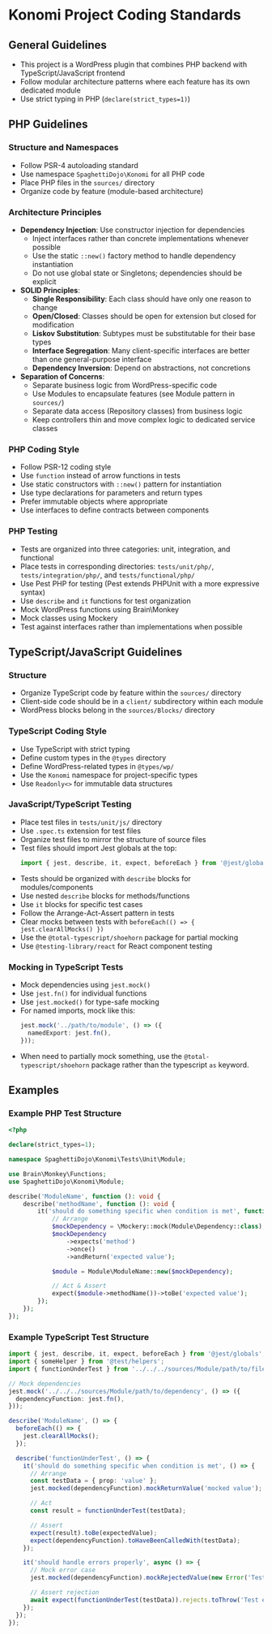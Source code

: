 # Konomi Project Coding Standards

## General Guidelines
- This project is a WordPress plugin that combines PHP backend with TypeScript/JavaScript frontend
- Follow modular architecture patterns where each feature has its own dedicated module
- Use strict typing in PHP (`declare(strict_types=1)`)

## PHP Guidelines

### Structure and Namespaces
- Follow PSR-4 autoloading standard
- Use namespace `SpaghettiDojo\Konomi` for all PHP code
- Place PHP files in the `sources/` directory
- Organize code by feature (module-based architecture)

### Architecture Principles
- **Dependency Injection**: Use constructor injection for dependencies
  - Inject interfaces rather than concrete implementations whenever possible
  - Use the static `::new()` factory method to handle dependency instantiation
  - Do not use global state or Singletons; dependencies should be explicit
- **SOLID Principles**:
  - **Single Responsibility**: Each class should have only one reason to change
  - **Open/Closed**: Classes should be open for extension but closed for modification
  - **Liskov Substitution**: Subtypes must be substitutable for their base types
  - **Interface Segregation**: Many client-specific interfaces are better than one general-purpose interface
  - **Dependency Inversion**: Depend on abstractions, not concretions
- **Separation of Concerns**:
  - Separate business logic from WordPress-specific code
  - Use Modules to encapsulate features (see Module pattern in `sources/`)
  - Separate data access (Repository classes) from business logic
  - Keep controllers thin and move complex logic to dedicated service classes

### PHP Coding Style
- Follow PSR-12 coding style
- Use `function` instead of arrow functions in tests
- Use static constructors with `::new()` pattern for instantiation
- Use type declarations for parameters and return types
- Prefer immutable objects where appropriate
- Use interfaces to define contracts between components

### PHP Testing
- Tests are organized into three categories: unit, integration, and functional
- Place tests in corresponding directories: `tests/unit/php/`, `tests/integration/php/`, and `tests/functional/php/`
- Use Pest PHP for testing (Pest extends PHPUnit with a more expressive syntax)
- Use `describe` and `it` functions for test organization
- Mock WordPress functions using Brain\Monkey
- Mock classes using Mockery
- Test against interfaces rather than implementations when possible

## TypeScript/JavaScript Guidelines

### Structure
- Organize TypeScript code by feature within the `sources/` directory
- Client-side code should be in a `client/` subdirectory within each module
- WordPress blocks belong in the `sources/Blocks/` directory

### TypeScript Coding Style
- Use TypeScript with strict typing
- Define custom types in the `@types` directory
- Define WordPress-related types in `@types/wp/`
- Use the `Konomi` namespace for project-specific types
- Use `Readonly<>` for immutable data structures

### JavaScript/TypeScript Testing
- Place test files in `tests/unit/js/` directory
- Use `.spec.ts` extension for test files
- Organize test files to mirror the structure of source files
- Test files should import Jest globals at the top:
  ```typescript
  import { jest, describe, it, expect, beforeEach } from '@jest/globals';
  ```
- Tests should be organized with `describe` blocks for modules/components
- Use nested `describe` blocks for methods/functions
- Use `it` blocks for specific test cases
- Follow the Arrange-Act-Assert pattern in tests
- Clear mocks between tests with `beforeEach(() => { jest.clearAllMocks() })`
- Use the `@total-typescript/shoehorn` package for partial mocking
- Use `@testing-library/react` for React component testing

### Mocking in TypeScript Tests
- Mock dependencies using `jest.mock()`
- Use `jest.fn()` for individual functions
- Use `jest.mocked()` for type-safe mocking
- For named imports, mock like this:
  ```typescript
  jest.mock('../path/to/module', () => ({
    namedExport: jest.fn(),
  }));
  ```
- When need to partially mock something, use the `@total-typescript/shoehorn` package rather than the typescript `as` keyword.

## Examples

### Example PHP Test Structure

```php
<?php

declare(strict_types=1);

namespace SpaghettiDojo\Konomi\Tests\Unit\Module;

use Brain\Monkey\Functions;
use SpaghettiDojo\Konomi\Module;

describe('ModuleName', function (): void {
    describe('methodName', function (): void {
        it('should do something specific when condition is met', function (): void {
            // Arrange
            $mockDependency = \Mockery::mock(Module\Dependency::class);
            $mockDependency
                ->expects('method')
                ->once()
                ->andReturn('expected value');

            $module = Module\ModuleName::new($mockDependency);

            // Act & Assert
            expect($module->methodName())->toBe('expected value');
        });
    });
});
```

### Example TypeScript Test Structure

```typescript
import { jest, describe, it, expect, beforeEach } from '@jest/globals';
import { someHelper } from '@test/helpers';
import { functionUnderTest } from '../../../sources/Module/path/to/file';

// Mock dependencies
jest.mock('../../../sources/Module/path/to/dependency', () => ({
  dependencyFunction: jest.fn(),
}));

describe('ModuleName', () => {
  beforeEach(() => {
    jest.clearAllMocks();
  });

  describe('functionUnderTest', () => {
    it('should do something specific when condition is met', () => {
      // Arrange
      const testData = { prop: 'value' };
      jest.mocked(dependencyFunction).mockReturnValue('mocked value');

      // Act
      const result = functionUnderTest(testData);

      // Assert
      expect(result).toBe(expectedValue);
      expect(dependencyFunction).toHaveBeenCalledWith(testData);
    });

    it('should handle errors properly', async () => {
      // Mock error case
      jest.mocked(dependencyFunction).mockRejectedValue(new Error('Test error'));

      // Assert rejection
      await expect(functionUnderTest(testData)).rejects.toThrow('Test error');
    });
  });
});
```
